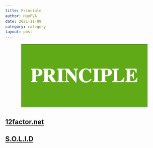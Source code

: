 ```yaml
---
title: Principle
author: HuyPVA
date: 2021-11-08
category: category
layout: post
---
```


<div align="center">
    <img src="../assets/images/principle/principle.png"/>
</div>


## [12factor.net](../principle/12-factor)

## [S.O.L.I.D](../principle/solid)
